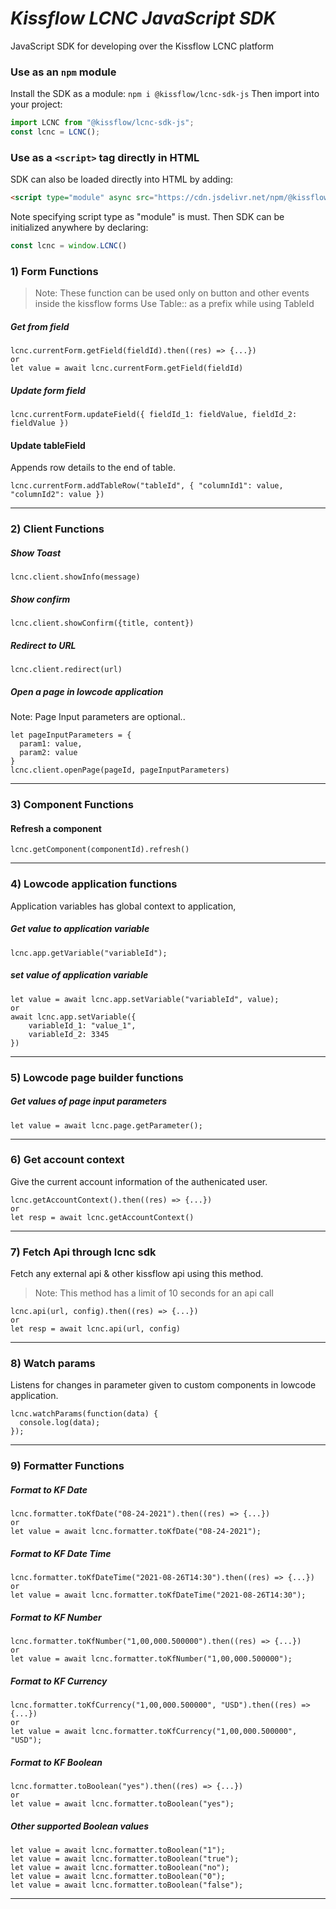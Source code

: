 # _Kissflow LCNC JavaScript SDK_
JavaScript SDK for developing over the Kissflow LCNC platform

### Use as an `npm` module
Install the SDK as a module:
`npm i @kissflow/lcnc-sdk-js`
Then import into your project:
```js
import LCNC from "@kissflow/lcnc-sdk-js";
const lcnc = LCNC();
```

### Use as a `<script>` tag directly in HTML
SDK can also be loaded directly into HTML by adding:
```html
<script type="module" async src="https://cdn.jsdelivr.net/npm/@kissflow/lcnc-sdk-js@1/dist/lcnc.sdk.min.js"></script>
```
Note specifying script type as "module" is must.
Then SDK can be initialized anywhere by declaring:

```js
const lcnc = window.LCNC()
```

### 1) Form Functions
> Note: These function can be used only on button and other events inside the kissflow forms
> Use Table:: as a prefix while using TableId
##### Get from field
```
lcnc.currentForm.getField(fieldId).then((res) => {...})
or  
let value = await lcnc.currentForm.getField(fieldId)
```
##### Update form field
```
lcnc.currentForm.updateField({ fieldId_1: fieldValue, fieldId_2: fieldValue })
```
#### Update tableField
Appends row details to the end of table.
```
lcnc.currentForm.addTableRow("tableId", { "columnId1": value, "columnId2": value })
```
------------------------------
### 2) Client Functions
##### Show Toast
```
lcnc.client.showInfo(message)
```
##### Show confirm
```
lcnc.client.showConfirm({title, content})
```
##### Redirect to URL
```
lcnc.client.redirect(url)
```
##### Open a page in lowcode application
Note: Page Input parameters are optional..
```
let pageInputParameters = {
  param1: value,
  param2: value
}
lcnc.client.openPage(pageId, pageInputParameters)
```
------------------------------
### 3) Component Functions
#### Refresh a component
```
lcnc.getComponent(componentId).refresh()
```
--------------------------------

### 4) Lowcode application functions
Application variables has global context to application, 
##### Get value to application variable
```
lcnc.app.getVariable("variableId");
```
##### set value of application variable
```
let value = await lcnc.app.setVariable("variableId", value);
or
await lcnc.app.setVariable({
    variableId_1: "value_1",
    variableId_2: 3345
})
```
------------------------------
### 5) Lowcode page builder functions
##### Get values of page input parameters
```
let value = await lcnc.page.getParameter();
```
------------------------------

### 6) Get account context
Give the current account information of the authenicated user.
```
lcnc.getAccountContext().then((res) => {...})
or
let resp = await lcnc.getAccountContext()
```
------------------------------

### 7) Fetch Api through lcnc sdk
Fetch any external api & other kissflow api using this method.
> Note: This method has a limit of 10 seconds for an api call
```
lcnc.api(url, config).then((res) => {...})
or
let resp = await lcnc.api(url, config)
```
------------------------------

### 8) Watch params
Listens for changes in parameter given to custom components in lowcode application.
```
lcnc.watchParams(function(data) {
  console.log(data);
});
```
------------------------------

### 9) Formatter Functions
##### Format to KF Date
```
lcnc.formatter.toKfDate("08-24-2021").then((res) => {...})
or  
let value = await lcnc.formatter.toKfDate("08-24-2021");
```
##### Format to KF Date Time
```
lcnc.formatter.toKfDateTime("2021-08-26T14:30").then((res) => {...})
or  
let value = await lcnc.formatter.toKfDateTime("2021-08-26T14:30");
```
##### Format to KF Number
```
lcnc.formatter.toKfNumber("1,00,000.500000").then((res) => {...})
or  
let value = await lcnc.formatter.toKfNumber("1,00,000.500000");
```
##### Format to KF Currency
```
lcnc.formatter.toKfCurrency("1,00,000.500000", "USD").then((res) => {...})
or  
let value = await lcnc.formatter.toKfCurrency("1,00,000.500000", "USD");
```
##### Format to KF Boolean
```
lcnc.formatter.toBoolean("yes").then((res) => {...})
or  
let value = await lcnc.formatter.toBoolean("yes");
```
##### Other supported Boolean values
```
let value = await lcnc.formatter.toBoolean("1");
let value = await lcnc.formatter.toBoolean("true");
let value = await lcnc.formatter.toBoolean("no");
let value = await lcnc.formatter.toBoolean("0");
let value = await lcnc.formatter.toBoolean("false");
```
------------------------------
